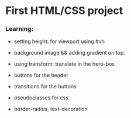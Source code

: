 # First HTML/CSS project


### Learning:
- setting height: for viewport using #vh
- background image && adding gradient on top. 
- using transform: translate in the hero-box

- buttons for the header
- transitions for the buttons
- pseudoclasses for css
- border-radius, text-decoration
